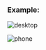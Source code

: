 ### Example:
![desktop](https://github.com/user-attachments/assets/818a8863-0ca0-4133-9fe5-29c6169fcc2b)

![phone](https://github.com/user-attachments/assets/f62cb0f3-a347-42f9-a3a5-976082296bb1)

